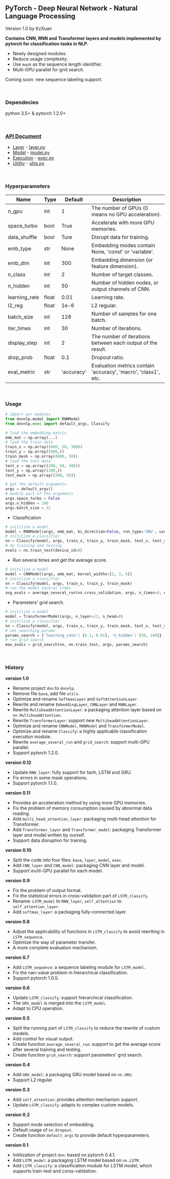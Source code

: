 ## PyTorch - Deep Neural Network - Natural Language Processing

Version 1.0 by KzXuan

**Contains CNN, RNN and Transformer layers and models implemented by pytorch for classification tasks in NLP.**

* Newly designed modules.
* Reduce usage complexity.
* Use `mask` as the sequence length identifier.
* Multi-GPU parallel for grid search.

Coming soon: new sequence labeling support.

<br>

### Dependecies

python 3.5+ & pytorch 1.2.0+

<br>

### [API Document](./docs.md)

  * [Layer](./docs.md#Layer) - [layer.py](./dnnnlp/layer.py)
  * [Model](./docs.md#Model) -  [model.py](./dnnnlp/model.py)
  * [Execution](./docs.md#Execution) - [exec.py](./dnnnlp/exec.py)
  * [Utility](./docs.md#Utility) - [utils.py](./dnnnlp/utils.py)

<br>

### Hyperparameters

| Name          | Type  | Default     | Description                                                    |
| ------------- | ----- | ----------- | -------------------------------------------------------------- |
| n_gpu         | int   | 1           | The number of GPUs (0 means no GPU acceleration).              |
| space_turbo   | bool  | True        | Accelerate with more GPU memories.                             |
| data_shuffle  | bool  | Ture        | Disrupt data for training.                                     |
| emb_type      | str   | None        | Embedding modes contain None, 'const' or 'variable'.           |
| emb_dim       | int   | 300         | Embedding dimension (or feature dimension).                    |
| n_class       | int   | 2           | Number of target classes.                                      |
| n_hidden      | int   | 50          | Number of hidden nodes, or output channels of CNN.             |
| learning_rate | float | 0.01        | Learning rate.                                                 |
| l2_reg        | float | 1e-6        | L2 regular.                                                    |
| batch_size    | int   | 128         | Number of samples for one batch.                               |
| iter_times    | int   | 30          | Number of iterations.                                          |
| display_step  | int   | 2           | The number of iterations between each output of the result.    |
| drop_prob     | float | 0.1         | Dropout ratio.                                                 |
| eval_metric   | str   | 'accuracy'  | Evaluation metrics contain 'accuracy', 'macro', 'class1', etc. |

<br>

### Usage

```python
# import our modules
from dnnnlp.model import RNNModel
from dnnnlp.exec import default_args, Classify

# load the embedding matrix
emb_mat = np.array(...)
# load the train data
train_x = np.array((800, 50, 300))
train_y = np.array((800,))
train_mask = np.array((800, 50))
# load the test data
test_x = np.array((200, 50, 300))
test_y = np.array((200,))
test_mask = np.array((200, 50))

# get the default arguments
args = default_args()
# modify part of the arguments
args.space_turbo = False
args.n_hidden = 100
args.batch_size = 32
```

* Classification

```python
# initilize a model
model = RNNModel(args, emb_mat, bi_direction=False, rnn_type='GRU', use_attention=True)
# initilize a classifier
nn = Classify(model, args, train_x, train_y, train_mask, test_x, test_y, test_mask)
# do training and testing
evals = nn.train_test(device_id=0)
```

* Run several times and get the average score.

````python
# initilize a model
model = CNNModel(args, emb_mat, kernel_widths=[2, 3, 4])
# initilize a classifier
nn = Classify(model, args, train_x, train_y, train_mask)
# run the model several times
avg_evals = average_several_run(nn.cross_validation, args, n_times=8, n_paral=4, fold=5)
````

* Parameters' grid search.

````python
# initilize a model
model = TransformerModel(args, n_layer=12, n_head=8)
# initilize a classifier
nn = Classify(model, args, train_x, train_y, train_mask, test_x, test_y, test_mask)
# set searching params
params_search = {'learning_rate': [0.1, 0.01], 'n_hidden': [50, 100]}
# run grid search
max_evals = grid_search(nn, nn.train_test, args, params_search)
````

<br>

### History

**version 1.0**
  * Rename project `dnn` to `dnnnlp`.
  * Remove file `base`, add file `utils`.
  * Optimize and rename `SoftmaxLayer` and `SoftAttentionLayer`.
  * Rewrite and rename `EmbeddingLayer`, `CNNLayer` and `RNNLayer`.
  * Rewrite `MultiheadAttentionLayer`: a packaging attention layer based on `nn.MultiheadAttention`.
  * Rewrite `TransformerLayer`: support new `MultiheadAttentionLayer`.
  * Optimize and rename `CNNModel`, `RNNModel` and `TransformerModel`.
  * Optimize and rename `Classify`: a highly applicable classification execution module.
  * Rewrite `average_several_run` and `grid_search`: support multi-GPU parallel.
  * Support pytorch 1.2.0.

**version 0.12**
  * Update `RNN_layer`: fully support for tanh, LSTM and GRU.
  * Fix errors in some mask operations.
  * Support pytorch 1.1.0.

**version 0.11**
  * Provides an acceleration method by using more GPU memories.
  * Fix the problem of memory consumption caused by abnormal data reading.
  * Add `multi_head_attention_layer`: packaging multi-head attention for Transformer.
  * Add `Transformer_layer` and `Transformer_model`: packaging Transformer layer and model written by ourself.
  * Support data disruption for training.

**version 0.10**
  * Split the code into four files: `base`, `layer`, `model`, `exec`.
  * Add `CNN_layer` and `CNN_model`: packaging CNN layer and model.
  * Support multi-GPU parallel for each model.

**version 0.9**
  * Fix the problem of output format.
  * Fix the statistical errors in cross-validation part of `LSTM_classify`.
  * Rename: `LSTM_model` to `RNN_layer`, `self_attention` to `self_attention_layer`.
  * Add `softmax_layer`: a packaging fully-connected layer.

**version 0.8**
  * Adjust the applicability of functions in `LSTM_classify` to avoid rewriting in `LSTM_sequence`.
  * Optimize the way of parameter transfer.
  * A more complete evaluation mechanism.

**version 0.7**
  * Add `LSTM_sequence`: a sequence labeling module for `LSTM_model`.
  * Fix the nan-value problem in hierarchical classification.
  * Support pytorch 1.0.0.

**version 0.6**
  * Update `LSTM_classify`: support hierarchical classification.
  * The `GRU_model` is merged into the `LSTM_model`.
  * Adapt to CPU operation.

**version 0.5**
  * Split the running part of `LSTM_classify` to reduce the rewrite of custom models.
  * Add control for visual output.
  * Create function `average_several_run`: support to get the average score after several training and testing.
  * Create function `grid_search`: support parameters' grid search.

**version 0.4**
  * Add `GRU_model`: a packaging GRU model based on `nn.GRU`.
  * Support L2 regular.

**version 0.3**
  * Add `self_attention`: provides attention mechanism support.
  * Update `LSTM_classify`: adapts to complex custom models.

**version 0.2**
  * Support mode selection of embedding.
  * Default usage of `nn.Dropout`.
  * Create function `default_args` to provide default hyperparameters.

**version 0.1**
  * Initilization of project `dnn`: based on pytorch 0.4.1.
  * Add `LSTM_model`: a packaging LSTM model based on `nn.LSTM`.
  * Add `LSTM_classify`: a classification module for LSTM model, which supports train-test and corss-validation.
